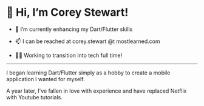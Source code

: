 # 👋 Hi, I’m Corey Stewart!

- 🌱 I’m currently enhancing my Dart/Flutter skills

- 📫 I can be reached at corey.stewart @t mostlearned.com

- 👨‍💻 Working to transition into tech full time!

---

I began learning Dart/Flutter simply as a hobby to create a mobile application I wanted for myself. 

A year later, I've fallen in love with experience and have replaced Netflix with Youtube tutorials.
